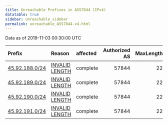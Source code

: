 ```yaml
---
title: Unreachable Prefixes in AS57844 (IPv4)
datatable: true
sidebar: unreachable_sidebar
permalink: unreachable_AS57844-v4.html
---
```


Data as of 2019-11-03 00:30:00 UTC


<div class="datatable-begin"></div>

| Prefix                                                 | Reason                                                                                                   | affected   |   Authorized AS |   MaxLength | Anchor                                         |   unreachable /24s |
|:-------------------------------------------------------|:---------------------------------------------------------------------------------------------------------|:-----------|----------------:|------------:|:-----------------------------------------------|-------------------:|
| [45.92.188.0/24](https://stat.ripe.net/45.92.188.0/24) | [INVALID LENGTH](https://rpki-validator.ripe.net/announcement-preview?asn=AS57844&prefix=45.92.188.0/24) | complete   |           57844 |          22 | [RIPE](unreachable_RIPE_NCC_RPKI_Root-v4.html) |                  1 |
| [45.92.189.0/24](https://stat.ripe.net/45.92.189.0/24) | [INVALID LENGTH](https://rpki-validator.ripe.net/announcement-preview?asn=AS57844&prefix=45.92.189.0/24) | complete   |           57844 |          22 | [RIPE](unreachable_RIPE_NCC_RPKI_Root-v4.html) |                  1 |
| [45.92.190.0/24](https://stat.ripe.net/45.92.190.0/24) | [INVALID LENGTH](https://rpki-validator.ripe.net/announcement-preview?asn=AS57844&prefix=45.92.190.0/24) | complete   |           57844 |          22 | [RIPE](unreachable_RIPE_NCC_RPKI_Root-v4.html) |                  1 |
| [45.92.191.0/24](https://stat.ripe.net/45.92.191.0/24) | [INVALID LENGTH](https://rpki-validator.ripe.net/announcement-preview?asn=AS57844&prefix=45.92.191.0/24) | complete   |           57844 |          22 | [RIPE](unreachable_RIPE_NCC_RPKI_Root-v4.html) |                  1 |

<div class="datatable-end"></div>
